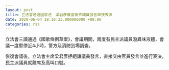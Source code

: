 ```yaml
---
layout: post
title: 立法會通過國歌法　梁君彥復會後拒議員發言直接表決
date: 2020-06-04 18:10:33.000000000 +08:00
categories: rss
---
```


立法會三讀通過《國歌條例草案》，會議期間，兩度有民主派議員潑異味液體，會議一度暫停近4小時，警方及消防到場調查。

恢復會議後，立法會主席梁君彥拒絕讓議員發言，直接交由官員發言並進行表決，民主派議員就離席及高叫口號。
